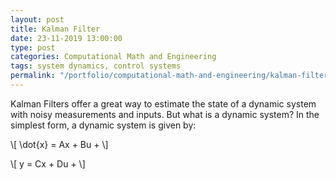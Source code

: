 ```yaml
---
layout: post
title: Kalman Filter
date: 23-11-2019 13:00:00
type: post
categories: Computational Math and Engineering
tags: system dynamics, control systems
permalink: "/portfolio/computational-math-and-engineering/kalman-filter"
---
```


Kalman Filters offer a great way to estimate the state of a dynamic system with noisy measurements and inputs. But what is a dynamic system? In the simplest form, a dynamic system is given by:

\\[ \\dot{x} = Ax + Bu + \\]

\\[ y = Cx + Du + \\]
